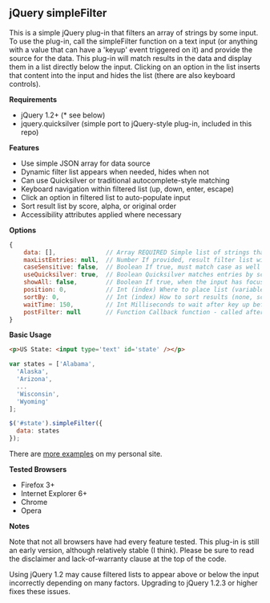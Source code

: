 jQuery simpleFilter
---

This is a simple jQuery plug-in that filters an array of strings by some input. To
use the plug-in, call the simpleFilter function on a text
input (or anything with a value that can have a 'keyup'
event triggered on it) and provide the source for the data.
This plug-in will match results in the data and display them
in a list directly below the input. Clicking on an option
in the list inserts that content into the input and hides
the list (there are also keyboard controls).


**Requirements**

* jQuery 1.2+ (* see below)
* jquery.quicksilver (simple port to jQuery-style plug-in, included in this repo)


**Features**

* Use simple JSON array for data source
* Dynamic filter list appears when needed, hides when not
* Can use Quicksilver or traditional autocomplete-style matching
* Keyboard navigation within filtered list (up, down, enter, escape)
* Click an option in filtered list to auto-populate input
* Sort result list by score, alpha, or original order
* Accessibility attributes applied where necessary

**Options**

```js
{
    data: [],              // Array REQUIRED Simple list of strings that represent an option in the filter list
    maxListEntries: null,  // Number If provided, result filter list will only contain up to this many entries
    caseSensitive: false,  // Boolean If true, must match case as well as text value
    useQuicksilver: true,  // Boolean Quicksilver matches entries by scoring characters, if set to false, simpleFilter will use a straight first-to-last character matching (in order) instead
    showAll: false,        // Boolean If true, when the input has focus and the up or down keys are pressed, all options are shown
    position: 0,           // Int (index) Where to place list (variable, above, below); see $.fn.simpleFilter.position above for options
    sortBy: 0,             // Int (index) How to sort results (none, score, alpha); see $.fn.simpleFilter.sortBy above for options
    waitTime: 150,         // Int Milliseconds to wait after key up before filtering
    postFilter: null       // Function Callback function - called after every filtering
}
```

**Basic Usage**

```html
<p>US State: <input type='text' id='state' /></p>
```

```js
var states = ['Alabama',
  'Alaska',
  'Arizona',
  ...
  'Wisconsin',
  'Wyoming'
];

$('#state').simpleFilter({
  data: states
});
```

There are [more examples](http://jordankasper.com/jquery/filter/examples) on my personal site.

**Tested Browsers**

* Firefox 3+
* Internet Explorer 6+
* Chrome
* Opera


**Notes**

Note that not all browsers have had every feature tested.
This plug-in is still an early version, although relatively
stable (I think). Please be sure to read the disclaimer
and lack-of-warranty clause at the top of the code.

Using jQuery 1.2 may cause filtered lists to appear
above or below the input incorrectly depending on many
factors. Upgrading to jQuery 1.2.3 or higher fixes these
issues.
